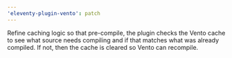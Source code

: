 ```yaml
---
'eleventy-plugin-vento': patch
---
```


Refine caching logic so that pre-compile, the plugin checks the Vento cache to see what source needs compiling and if that matches what was already compiled. If not, then the cache is cleared so Vento can recompile.
